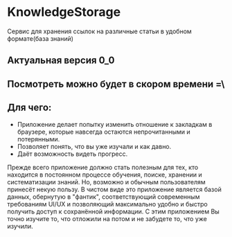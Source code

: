 # KnowledgeStorage
Сервис для хранения ссылок на различные статьи в удобном формате(база знаний)
## Актуальная версия 0_0

## Посмотреть можно будет в скором времени =\

## Для чего:
- Приложение делает попытку изменить отношение к закладкам в браузере, которые навсегда остаются непрочитанными и потерянными.
- Позволяет понять, что вы уже изучали и как давно.
- Даёт возможность видеть прогресс.

Прежде всего приложение должно стать полезным для тех, кто находится в постоянном процессе обучения, поиске, хранении и систематизации знаний. Но, возможно и обычным пользователям принесёт некую пользу. В чистом виде это приложение является базой данных, обернутую в "фантик", соответствующий современным требованиям UI/UX и позволяющий максимально удобно и быстро получить доступ к сохранённой информации. С этим приложением Вы точно изучите то, что отложили на потом и не забудете то, что уже изучили.
